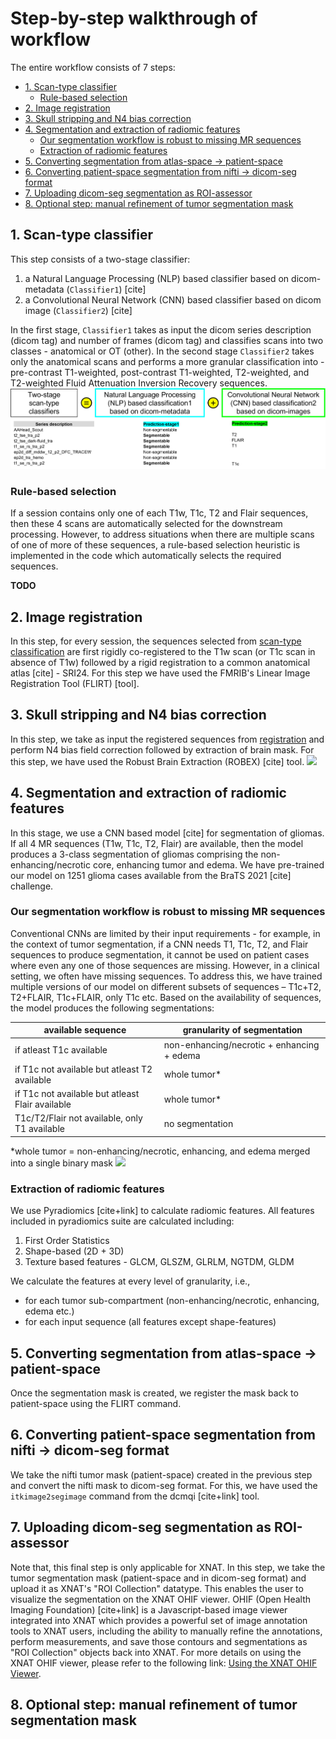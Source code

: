 # Step-by-step walkthrough of workflow
The entire workflow consists of 7 steps:
<!-- TOC -->

- [1. Scan-type classifier](#1-scan-type-classifier)
  - [Rule-based selection](#rule-based-selection)
- [2. Image registration](#2-image-registration)
- [3. Skull stripping and N4 bias correction](#3-skull-stripping-and-n4-bias-correction)
- [4. Segmentation and extraction of radiomic features](#4-segmentation-and-extraction-of-radiomic-features)
  - [Our segmentation workflow is robust to missing MR sequences](#our-segmentation-workflow-is-robust-to-missing-mr-sequences)
  - [Extraction of radiomic features](#extraction-of-radiomic-features)
- [5. Converting segmentation from atlas-space &#8594; patient-space](#5-converting-segmentation-from-atlas-space-8594-patient-space)
- [6. Converting patient-space segmentation from nifti &#8594; dicom-seg format](#6-converting-patient-space-segmentation-from-nifti-8594-dicom-seg-format)
- [7. Uploading dicom-seg segmentation as ROI-assessor](#7-uploading-dicom-seg-segmentation-as-roi-assessor)
- [8. Optional step: manual refinement of tumor segmentation mask](#8-optional-step-manual-refinement-of-tumor-segmentation-mask)

<!-- /TOC -->

## 1. Scan-type classifier
This step consists of a two-stage classifier:
1. a Natural Language Processing (NLP) based classifier based on dicom-metadata (`Classifier1`) [cite]
2. a Convolutional Neural Network (CNN) based classifier based on dicom image (`Classifier2`) [cite]

In the first stage, `Classifier1` takes as input the dicom series description (dicom tag) and number of frames (dicom tag) and classifies scans into two classes - anatomical or OT (other). In the second stage `Classifier2` takes only the anatomical scans and performs a more granular classification into - pre-contrast T1-weighted, post-contrast T1-weighted, T2-weighted, and T2-weighted Fluid Attenuation Inversion Recovery sequences.
![](figures/step1.png)

### Rule-based selection
If a session contains only one of each T1w, T1c, T2 and Flair sequences, then these 4 scans are automatically selected for the downstream processing. However, to address situations when there are multiple scans of one of more of these sequences, a rule-based selection heuristic is implemented in the code which automatically selects the required sequences.

**TODO**

## 2. Image registration
In this step, for every session, the sequences selected from [scan-type classification](#rule-based-selection) are first rigidly co-registered to the T1w scan (or T1c scan in absence of T1w) followed by a rigid registration to a common anatomical atlas [cite] - SRI24. For this step we have used the FMRIB's Linear Image Registration Tool (FLIRT) [tool].
## 3. Skull stripping and N4 bias correction
In this step, we take as input the registered sequences from [registration](#2-image-registration) and perform N4 bias field correction followed by extraction of brain mask. For this step, we have used the Robust Brain Extraction (ROBEX) [cite] tool.
![](figures/step2+3.png)
## 4. Segmentation and extraction of radiomic features
In this stage, we use a CNN based model [cite] for segmentation of gliomas. If all 4 MR sequences (T1w, T1c, T2, Flair) are available, then the model produces a 3-class segmentation of gliomas comprising the non-enhancing/necrotic core, enhancing tumor and edema. We have pre-trained our model on 1251 glioma cases available from the BraTS 2021 [cite] challenge.
### Our segmentation workflow is robust to missing MR sequences
Conventional CNNs are limited by their input requirements - for example, in the context of tumor segmentation, if a CNN needs T1, T1c, T2, and Flair sequences to produce segmentation, it cannot be used on patient cases where even any one of those sequences are missing. However, in a clinical setting, we often have missing sequences. To address this, we have trained multiple versions of our model on different subsets of sequences – T1c+T2, T2+FLAIR, T1c+FLAIR, only T1c etc. Based on the availability of sequences, the model produces the following segmentations:

| available sequence                               | granularity of segmentation                |
|--------------------------------------------------|--------------------------------------------|
| if atleast T1c available                         | non-enhancing/necrotic + enhancing + edema |
| if T1c not available but atleast T2 available    | whole tumor*                                |
| if T1c not available but atleast Flair available | whole tumor*                                |
| T1c/T2/Flair not available, only T1 available    | no segmentation                            |

*whole tumor = non-enhancing/necrotic, enhancing, and edema merged into a single binary mask
![](figures/step4.png)
### Extraction of radiomic features
We use Pyradiomics [cite+link] to calculate radiomic features. All features included in pyradiomics suite are calculated including:
1. First Order Statistics
2. Shape-based (2D + 3D)
3. Texture based features - GLCM, GLSZM, GLRLM, NGTDM, GLDM

We calculate the features at every level of granularity, i.e.,
- for each tumor sub-compartment (non-enhancing/necrotic, enhancing, edema etc.)
- for each input sequence (all features except shape-features)

## 5. Converting segmentation from atlas-space &#8594; patient-space
Once the segmentation mask is created, we register the mask back to patient-space using the FLIRT command.
## 6. Converting patient-space segmentation from nifti &#8594; dicom-seg format
We take the nifti tumor mask (patient-space) created in the previous step and convert the nifti mask to dicom-seg format. For this, we have used the `itkimage2segimage` command from the dcmqi [cite+link] tool.
## 7. Uploading dicom-seg segmentation as ROI-assessor
Note that, this final step is only applicable for XNAT. In this step, we take the tumor segmentation mask (patient-space and in dicom-seg format) and upload it as XNAT's "ROI Collection" datatype. This enables the user to visualize the segmentation on the XNAT OHIF viewer. OHIF (Open Health Imaging Foundation) [cite+link] is a Javascript-based image viewer integrated into XNAT which provides a powerful set of image annotation tools to XNAT users, including the ability to manually refine the annotations, perform measurements, and save those contours and segmentations as "ROI Collection" objects back into XNAT. For more details on using the XNAT OHIF viewer, please refer to the following link: [Using the XNAT OHIF Viewer](https://wiki.xnat.org/documentation/xnat-ohif-viewer/using-the-xnat-ohif-viewer-122978515.html).
## 8. Optional step: manual refinement of tumor segmentation mask

